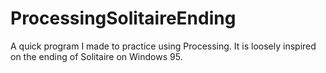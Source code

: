 # ProcessingSolitaireEnding
A quick program I made to practice using Processing. It is loosely inspired on the ending of Solitaire on Windows 95.
